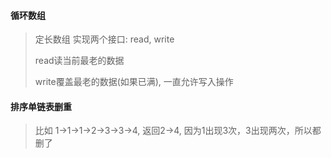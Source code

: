 
#### 循环数组
> 定长数组
> 实现两个接口: read, write
> 
> read读当前最老的数据
> 
> write覆盖最老的数据(如果已满), 一直允许写入操作


#### 排序单链表删重
> 比如 1->1->1->2->3->3->4, 返回2->4, 因为1出现3次，3出现两次，所以都删了
  
  